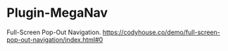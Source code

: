# Plugin-MegaNav

Full-Screen Pop-Out Navigation.
https://codyhouse.co/demo/full-screen-pop-out-navigation/index.html#0